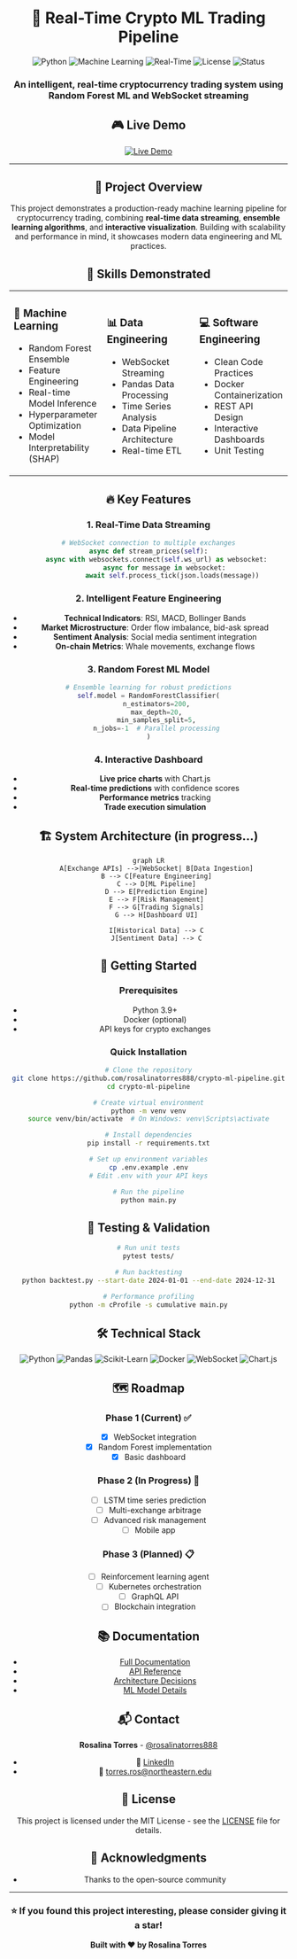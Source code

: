 <div align="center">

# 🚀 Real-Time Crypto ML Trading Pipeline

<div align="center">

![Python](https://img.shields.io/badge/python-v3.9+-blue.svg)
![Machine Learning](https://img.shields.io/badge/ML-Random%20Forest-green.svg)
![Real-Time](https://img.shields.io/badge/WebSocket-Real--Time-orange.svg)
![License](https://img.shields.io/badge/license-MIT-blue.svg)
![Status](https://img.shields.io/badge/status-Active%20Development-brightgreen.svg)

<h3>An intelligent, real-time cryptocurrency trading system using Random Forest ML and WebSocket streaming</h3>

<div align="center">

## 🎮 Live Demo

<p align="center">
  <a href="https://rosalinatorres888.github.io/crypto-ml-pipeline/">
    <img src="https://img.shields.io/badge/LIVE%20DEMO-Click%20Here-brightgreen?style=for-the-badge&logo=github" alt="Live Demo">
  </a>
</p>


</div>

---

## 🎯 Project Overview

This project demonstrates a production-ready machine learning pipeline for cryptocurrency trading, combining **real-time data streaming**, **ensemble learning algorithms**, and **interactive visualization**. Building with scalability and performance in mind, it showcases modern data engineering and ML practices.


## 💼 Skills Demonstrated

<table>
<tr>
<td width="33%">

### 🤖 Machine Learning
- Random Forest Ensemble
- Feature Engineering
- Real-time Model Inference
- Hyperparameter Optimization
- Model Interpretability (SHAP)

</td>
<td width="33%">

### 📊 Data Engineering
- WebSocket Streaming
- Pandas Data Processing
- Time Series Analysis
- Data Pipeline Architecture
- Real-time ETL

</td>
<td width="33%">

### 💻 Software Engineering
- Clean Code Practices
- Docker Containerization
- REST API Design
- Interactive Dashboards
- Unit Testing

</td>
</tr>
</table>

## 🔥 Key Features

### 1. Real-Time Data Streaming
```python
# WebSocket connection to multiple exchanges
async def stream_prices(self):
    async with websockets.connect(self.ws_url) as websocket:
        async for message in websocket:
            await self.process_tick(json.loads(message))
```

### 2. Intelligent Feature Engineering
- **Technical Indicators**: RSI, MACD, Bollinger Bands
- **Market Microstructure**: Order flow imbalance, bid-ask spread
- **Sentiment Analysis**: Social media sentiment integration
- **On-chain Metrics**: Whale movements, exchange flows

### 3. Random Forest ML Model
```python
# Ensemble learning for robust predictions
self.model = RandomForestClassifier(
    n_estimators=200,
    max_depth=20,
    min_samples_split=5,
    n_jobs=-1  # Parallel processing
)
```

### 4. Interactive Dashboard
- **Live price charts** with Chart.js
- **Real-time predictions** with confidence scores
- **Performance metrics** tracking
- **Trade execution simulation**

## 🏗️ System Architecture (in progress...)

```mermaid
graph LR
    A[Exchange APIs] -->|WebSocket| B[Data Ingestion]
    B --> C[Feature Engineering]
    C --> D[ML Pipeline]
    D --> E[Prediction Engine]
    E --> F[Risk Management]
    F --> G[Trading Signals]
    G --> H[Dashboard UI]
    
    I[Historical Data] --> C
    J[Sentiment Data] --> C
```

## 🚀 Getting Started

### Prerequisites
- Python 3.9+
- Docker (optional)
- API keys for crypto exchanges

### Quick Installation

```bash
# Clone the repository
git clone https://github.com/rosalinatorres888/crypto-ml-pipeline.git
cd crypto-ml-pipeline

# Create virtual environment
python -m venv venv
source venv/bin/activate  # On Windows: venv\Scripts\activate

# Install dependencies
pip install -r requirements.txt

# Set up environment variables
cp .env.example .env
# Edit .env with your API keys

# Run the pipeline
python main.py
```


## 🧪 Testing & Validation

```bash
# Run unit tests
pytest tests/

# Run backtesting
python backtest.py --start-date 2024-01-01 --end-date 2024-12-31

# Performance profiling
python -m cProfile -s cumulative main.py
```


## 🛠️ Technical Stack

<div align="center">

![Python](https://img.shields.io/badge/Python-3776AB?style=for-the-badge&logo=python&logoColor=white)
![Pandas](https://img.shields.io/badge/Pandas-150458?style=for-the-badge&logo=pandas&logoColor=white)
![Scikit-Learn](https://img.shields.io/badge/Scikit--Learn-F7931E?style=for-the-badge&logo=scikit-learn&logoColor=white)
![Docker](https://img.shields.io/badge/Docker-2496ED?style=for-the-badge&logo=docker&logoColor=white)
![WebSocket](https://img.shields.io/badge/WebSocket-4A90E2?style=for-the-badge&logo=websocket&logoColor=white)
![Chart.js](https://img.shields.io/badge/Chart.js-FF6384?style=for-the-badge&logo=chartdotjs&logoColor=white)

</div>



## 🗺️ Roadmap

### Phase 1 (Current) ✅
- [x] WebSocket integration
- [x] Random Forest implementation
- [x] Basic dashboard

### Phase 2 (In Progress) 🚧
- [ ] LSTM time series prediction
- [ ] Multi-exchange arbitrage
- [ ] Advanced risk management
- [ ] Mobile app

### Phase 3 (Planned) 📋
- [ ] Reinforcement learning agent
- [ ] Kubernetes orchestration
- [ ] GraphQL API
- [ ] Blockchain integration

## 📚 Documentation

- [Full Documentation](docs/README.md)
- [API Reference](docs/api.md)
- [Architecture Decisions](docs/architecture.md)
- [ML Model Details](docs/ml-models.md)



## 📬 Contact

**Rosalina Torres** - [@rosalinatorres888](https://github.com/rosalinatorres888)

- 💼 [LinkedIn](https://linkedin.com/in/rosalina2)
- 📧 torres.ros@northeastern.edu


## 📄 License

This project is licensed under the MIT License - see the [LICENSE](LICENSE) file for details.

## 🙏 Acknowledgments

- Thanks to the open-source community
  
---

<div align="center">

### ⭐ If you found this project interesting, please consider giving it a star!

<b>Built with ❤️ by Rosalina Torres</b>

</div>
